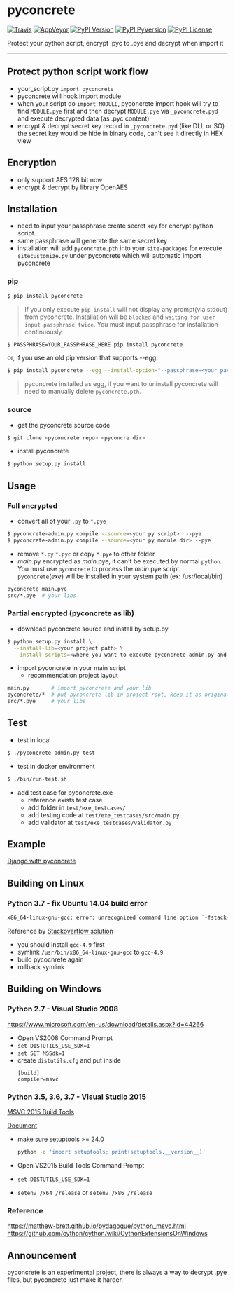 pyconcrete
==============
[![Travis](https://img.shields.io/travis/Falldog/pyconcrete.svg?label=travis)](https://travis-ci.org/Falldog/pyconcrete)
[![AppVeyor](https://img.shields.io/appveyor/ci/Falldog/pyconcrete.svg?label=appveyor)](https://ci.appveyor.com/project/Falldog/pyconcrete)
[![PyPI Version](https://img.shields.io/pypi/v/pyconcrete.svg)](https://pypi.python.org/pypi/pyconcrete)
[![PyPI PyVersion](https://img.shields.io/pypi/pyversions/pyconcrete.svg)](https://pypi.python.org/pypi/pyconcrete)
[![PyPI License](https://img.shields.io/pypi/l/pyconcrete.svg)](https://pypi.python.org/pypi/pyconcrete)

Protect your python script, encrypt .pyc to .pye and decrypt when import it

--------------


Protect python script work flow
--------------
* your_script.py `import pyconcrete`
* pyconcrete will hook import module
* when your script do `import MODULE`, pyconcrete import hook will try to find `MODULE.pye` first
  and then decrypt `MODULE.pye` via `_pyconcrete.pyd` and execute decrypted data (as .pyc content)
* encrypt & decrypt secret key record in `_pyconcrete.pyd` (like DLL or SO)
  the secret key would be hide in binary code, can't see it directly in HEX view


Encryption
--------------
* only support AES 128 bit now
* encrypt & decrypt by library OpenAES


Installation
--------------
  * need to input your passphrase create secret key for encrypt python script.
  * same passphrase will generate the same secret key
  * installation will add `pyconcrete.pth` into your `site-packages` for execute `sitecustomize.py` under pyconcrete which will automatic import pyconcrete

### pip
```sh
$ pip install pyconcrete
```
  > If you only execute `pip install` will not display any prompt(via stdout) from pyconcrete.
  > Installation will be `blocked` and `waiting for user input passphrase twice`.
  > You must input passphrase for installation continuously.

```sh
$ PASSPHRASE=YOUR_PASSPHRASE_HERE pip install pyconcrete
```

or, if you use an old pip version that supports --egg:

```sh
$ pip install pyconcrete --egg --install-option="--passphrase=<your passphrase>"
```
  > pyconcrete installed as egg, if you want to uninstall pyconcrete will need to manually delete `pyconcrete.pth`.

### source
* get the pyconcrete source code
```sh
$ git clone <pyconcrete repo> <pyconcre dir>
```

* install pyconcrete
```sh
$ python setup.py install
```


Usage
--------------

### Full encrypted
* convert all of your `.py` to `*.pye`
```sh
$ pyconcrete-admin.py compile --source=<your py script>  --pye
$ pyconcrete-admin.py compile --source=<your py module dir> --pye
```

* remove `*.py` `*.pyc` or copy `*.pye` to other folder
* *main*.py encrypted as *main*.pye, it can't be executed by normal `python`.
You must use `pyconcrete` to process the *main*.pye script.
`pyconcrete`(*exe*) will be installed in your system path (ex: /usr/local/bin)

```sh
pyconcrete main.pye
src/*.pye  # your libs
```


### Partial encrypted (pyconcrete as lib)
* download pyconcrete source and install by setup.py
```sh
$ python setup.py install \
  --install-lib=<your project path> \
  --install-scripts=<where you want to execute pyconcrete-admin.py and pyconcrete(exe)>
```

* import pyconcrete in your main script
  * recommendation project layout
```sh
main.py       # import pyconcrete and your lib
pyconcrete/*  # put pyconcrete lib in project root, keep it as original files
src/*.pye     # your libs
```


Test
--------------
* test in local
```sh
$ ./pyconcrete-admin.py test
```

* test in docker environment
```sh
$ ./bin/run-test.sh
```

* add test case for pyconcrete.exe
  * reference exists test case
  * add folder in `test/exe_testcases/`
  * add testing code at `test/exe_testcases/src/main.py`
  * add validator at `test/exe_testcases/validator.py`

Example
--------------

[Django with pyconcrete](example/django)



Building on Linux
--------------

### Python 3.7 - fix Ubuntu 14.04 build error
```bash
x86_64-linux-gnu-gcc: error: unrecognized command line option `-fstack-protector-strong`
```
Reference by [Stackoverflow solution](https://stackoverflow.com/questions/27182042/pip-error-unrecognized-command-line-option-fstack-protector-strong)
* you should install `gcc-4.9` first
* symlink `/usr/bin/x86_64-linux-gnu-gcc` to `gcc-4.9`
* build pycocnrete again
* rollback symlink


Building on Windows
--------------

### Python 2.7 - Visual Studio 2008
https://www.microsoft.com/en-us/download/details.aspx?id=44266

* Open VS2008 Command Prompt
* `set DISTUTILS_USE_SDK=1`
* `set SET MSSdk=1`
* create `distutils.cfg` and put inside
    ```text
    [build]
    compiler=msvc
    ```

### Python 3.5, 3.6, 3.7 - Visual Studio 2015

[MSVC 2015 Build Tools](http://landinghub.visualstudio.com/visual-cpp-build-tools)

[Document](https://matthew-brett.github.io/pydagogue/python_msvc.html#python-3-5-3-6)

* make sure setuptools >= 24.0
    ```sh
    python -c 'import setuptools; print(setuptools.__version__)'
    ```

* Open VS2015 Build Tools Command Prompt
* `set DISTUTILS_USE_SDK=1 `
* `setenv /x64 /release`  or `setenv /x86 /release`


### Reference
https://matthew-brett.github.io/pydagogue/python_msvc.html
https://github.com/cython/cython/wiki/CythonExtensionsOnWindows


Announcement
--------------
pyconcrete is an experimental project, there is always a way to decrypt .pye files, but pyconcrete just make it harder.
